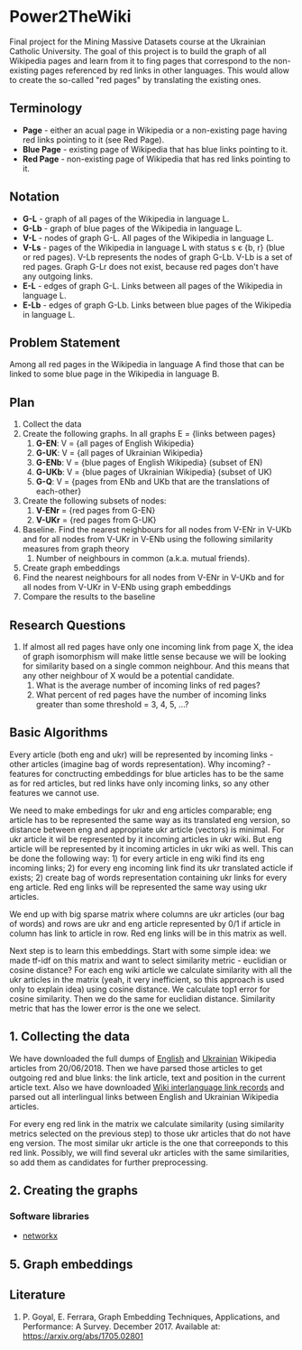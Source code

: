 # Power2TheWiki
Final project for the Mining Massive Datasets course at the Ukrainian Catholic University. The goal of this project is to build the graph of all Wikipedia pages and learn from it to fing pages that correspond to the non-existing pages referenced by red links in other languages. This would allow to create the so-called "red pages" by translating the existing ones.

## Terminology
* **Page** - either an acual page in Wikipedia or a non-existing page having red links pointing to it (see Red Page).
* **Blue Page** - existing page of Wikipedia that has blue links pointing to it.
* **Red Page** - non-existing page of Wikipedia that has red links pointing to it.

## Notation
* **G-L** - graph of all pages of the Wikipedia in language L.
* **G-Lb** - graph of blue pages of the Wikipedia in language L.
* **V-L** - nodes of graph G-L. All pages of the Wikipedia in language L.
* **V-Ls** - pages of the Wikipedia in language L with status s є {b, r} (blue or red pages). V-Lb represents the nodes of graph G-Lb. V-Lb is a set of red pages. Graph G-Lr does not exist, because red pages don't have any outgoing links.
* **E-L** - edges of graph G-L. Links between all pages of the Wikipedia in language L.
* **E-Lb** - edges of graph G-Lb. Links between blue pages of the Wikipedia in language L.

## Problem Statement
Among all red pages in the Wikipedia in language A find those that can be linked to some blue page in the Wikipedia in language B.

## Plan
1. Collect the data
2. Create the following graphs. In all graphs E = {links between pages}
    1. **G-EN**: V = {all pages of English Wikipedia}
    2. **G-UK**: V = {all pages of Ukrainian Wikipedia}
    3. **G-ENb**: V = {blue pages of English Wikipedia} (subset of EN)
    4. **G-UKb**: V = {blue pages of Ukrainian Wikipedia} (subset of UK)
    5. **G-Q**: V = {pages from ENb and UKb that are the translations of each-other}
3. Create the following subsets of nodes:
    1. **V-ENr** = {red pages from G-EN}
    2. **V-UKr** = {red pages from G-UK}
4. Baseline. Find the nearest neighbours for all nodes from V-ENr in V-UKb and for all nodes from V-UKr in V-ENb using the following similarity measures from graph theory
    1. Number of neighbours in common (a.k.a. mutual friends).
5. Create graph embeddings
6. Find the nearest neighbours for all nodes from V-ENr in V-UKb and for all nodes from V-UKr in V-ENb using graph embeddings
7. Compare the results to the baseline

## Research Questions
1. If almost all red pages have only one incoming link from page X, the idea of graph isomorphism will make little sense because we will be looking for similarity based on a single common neighbour. And this means that any other neighbour of X would be a potential candidate.
    1. What is the average number of incoming links of red pages?
    2. What percent of red pages have the number of incoming links greater than some threshold = 3, 4, 5, ...?
    
## Basic Algorithms
Every article (both eng and ukr) will be represented by incoming links - other articles (imagine bag of words representation). Why incoming? - features for conctructing embeddings for blue articles has to be the same as for red articles, but red links have only incoming links, so any other features we cannot use. 

We need to make embedings for ukr and eng articles comparable; eng article has to be represented the same way as its translated eng version, so distance between eng and appropriate ukr article (vectors) is minimal. For ukr article it wil be represented by it incoming articles in ukr wiki. But eng article will be represented by it incoming articles in ukr wiki as well. This can be done the following way: 1) for every article in eng wiki find its eng incoming links; 2) for every eng incoming link find its ukr translated acticle if exists; 2) create bag of words representation containing ukr links for every eng article. Red eng links will be represented the same way using ukr articles.

We end up with big sparse matrix where columns are ukr articles (our bag of words) and rows are ukr and eng article represented by 0/1 if article in column has link to article in row. Red eng links will be in this matrix as well.

Next step is to learn this embeddings. Start with some simple idea: we made tf-idf on this matrix and want to select similarity metric - euclidian or cosine distance? For each eng wiki article we calculate similarity with all the ukr articles in the matrix (yeah, it very inefficient, so this approach is used only to explain idea) using cosine distance. We calculate top1 error for cosine similarity. Then we do the same for euclidian distance. Similarity metric that has the lower error is the one we select.

## 1. Collecting the data
We have downloaded the full dumps of [English](https://dumps.wikimedia.org/enwiki/20180620/) and [Ukrainian](https://dumps.wikimedia.org/ukwiki/20180620/) Wikipedia articles from 20/06/2018. Then we have parsed those articles to get outgoing red and blue links: the link article, text and position in the current article text. Also we have downloaded [Wiki interlanguage link records](https://dumps.wikimedia.org/ukwiki/20180620/ukwiki-20180620-langlinks.sql.gz) and parsed out all interlingual links between English and Ukrainian Wikipedia articles.

For every eng red link in the matrix we calculate similarity (using similarity metrics selected on the previous step) to those ukr articles that do not have eng version. The most similar ukr article is the one that correeponds to this red link. Possibly, we will find several ukr articles with the same similarities, so add them as candidates for further preprocessing.

## 2. Creating the graphs

### Software libraries

* [networkx](https://networkx.github.io)

## 5. Graph embeddings

## Literature

1. P. Goyal, E. Ferrara, Graph Embedding Techniques, Applications, and Performance: A Survey. December 2017. Available at: https://arxiv.org/abs/1705.02801
